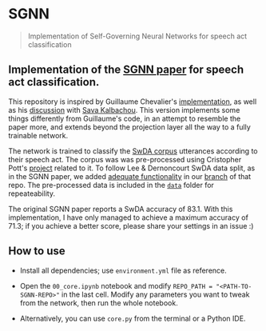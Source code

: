# SGNN
> Implementation of Self-Governing Neural Networks for speech act classification


## Implementation of the [SGNN paper](https://www.aclweb.org/anthology/D19-1402.pdf) for speech act classification.
This repository is inspired by Guillaume Chevalier's [implementation](https://github.com/guillaume-chevalier/SGNN-Self-Governing-Neural-Networks-Projection-Layer), as well as his [discussion](https://github.com/guillaume-chevalier/SGNN-Self-Governing-Neural-Networks-Projection-Layer/issues/1) with [Sava Kalbachou](https://github.com/thinline).
This version implements some things differently from Guillaume's code, in an attempt to resemble the paper more, and extends beyond the projection layer all the way to a fully trainable network.

The network is trained to classify the [SwDA corpus](https://web.stanford.edu/~jurafsky/ws97/) utterances according to their speech act. The corpus was was pre-processed using Cristopher Pott's [project](https://github.com/cgpotts/swda/) related to it. To follow Lee & Dernoncourt SwDA data split, as in the SGNN paper, we added [adequate functionality](https://github.com/glicerico/swda/blob/data_split/create_sets.py) in our [branch](https://github.com/glicerico/swda/tree/data_split) of that repo. The pre-processed data is included in the [`data`](data) folder for repeateability.

The original SGNN paper reports a SwDA accuracy of 83.1.
With this implementation, I have only managed to achieve a maximum accuracy of 71.3; if you achieve a better score, please share your settings in an issue :)

## How to use

- Install all dependencies; use `environment.yml` file as reference.

- Open the `00_core.ipynb` notebook and modify `REPO_PATH = "<PATH-TO-SGNN-REPO>"` in the last cell. Modify any parameters you want to tweak from the network, then run the whole notebook.

- Alternatively, you can use `core.py` from the terminal or a Python IDE.
